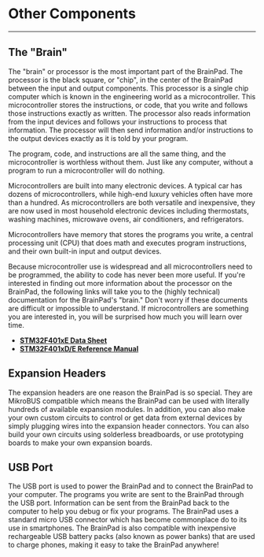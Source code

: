 # Other Components
---

## The "Brain"
The "brain" or processor is the most important part of the BrainPad. The processor is the black square, or "chip", in the center of the BrainPad between the input and output components. This processor is a single chip computer which is known in the engineering world as a microcontroller. This microcontroller stores the instructions, or code, that you write and follows those instructions exactly as written. The processor also reads information from the input devices and follows your instructions to process that information. The processor will then send information and/or instructions to the output devices exactly as it is told by your program.

The program, code, and instructions are all the same thing, and the microcontroller is worthless without them. Just like any computer, without a program to run a microcontroller will do nothing.

Microcontrollers are built into many electronic devices. A typical car has dozens of microcontrollers, while high-end luxury vehicles often have more than a hundred. As microcontrollers are both versatile and inexpensive, they are now used in most household electronic devices including thermostats, washing machines, microwave ovens, air conditioners, and refrigerators. 

Microcontrollers have memory that stores the programs you write, a central processing unit (CPU) that does math and executes program instructions, and their own built-in input and output devices.

Because microcontroller use is widespread and all microcontrollers need to be programmed, the ability to code has never been more useful. If you're interested in finding out more information about the processor on the BrainPad, the following links will take you to the (highly technical) documentation for the BrainPad's "brain." Don't worry if these documents are difficult or impossible to understand. If microcontrollers are something you are interested in, you will be surprised how much you will learn over time.

* [**STM32F401xE Data Sheet**](https://www.st.com/resource/en/datasheet/stm32f401re.pdf)
* [**STM32F401xD/E Reference Manual**](https://www.st.com/content/ccc/resource/technical/document/reference_manual/5d/b1/ef/b2/a1/66/40/80/DM00096844.pdf/files/DM00096844.pdf/jcr:content/translations/en.DM00096844.pdf)

## Expansion Headers
The expansion headers are one reason the BrainPad is so special. They are MikroBUS compatible which means the BrainPad can be used with literally hundreds of available expansion modules. In addition, you can also make your own custom circuits to control or get data from external devices by simply plugging wires into the expansion header connectors. You can also build your own circuits using solderless breadboards, or use prototyping boards to make your own expansion boards.

## USB Port
The USB port is used to power the BrainPad and to connect the BrainPad to your computer. The programs you write are sent to the BrainPad through the USB port. Information can be sent from the BrainPad back to the computer to help you debug or fix your programs. The BrainPad uses a standard micro USB connector which has become commonplace do to its use in smartphones. The BrainPad is also compatible with inexpensive rechargeable USB battery packs (also known as power banks) that are used to charge phones, making it easy to take the BrainPad anywhere!